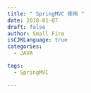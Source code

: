 ```yaml
---
title: " SpringMVC 使用 "
date: 2018-01-07
draft: false
author: Small Fire
isCJKLanguage: true
categories: 
  - JAVA

tags: 
  - SpringMVC

---
```


